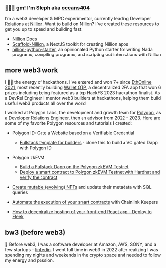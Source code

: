 ### 👩🏻‍💻 gm! I'm Steph aka [oceans404](https://twitter.com/0ceans404)

I’m a web3 developer & MPC experimentor, currently leading Developer Relations at [Nillion](https://twitter.com/nillionnetwork). Want to build on Nillion? I've created these resources to get you up to speed and building fast:

- [Nillion Docs](https://github.com/NillionNetwork/nillion-docs) 
- [Scaffold-Nillion](https://github.com/NillionNetwork/scaffold-nillion), a NextJS toolkit for creating Nillion apps
- [nillion-python-starter](https://github.com/NillionNetwork/nillion-python-starter), an opinionated Python starter for writing Nada programs, compiling programs, and scripting out interactions with Nillion

## more web3 work

I 🫶🏼 the energy of hackathons. I've entered and won 7+ since [EthOnline 2021](https://youtu.be/xJiABLuD06g?t=1463), most recently building [Wallet OTP](https://github.com/oceans404/wallet-otp), a decentralized 2FA app that won 6 prizes including being featured as a top HackFS 2023 hackathon finalist. As a DevRel Engineer I mentor web3 builders at hackathons, helping them build useful web3 products all over the world

I worked at Polygon Labs, the development and growth team for [Polygon](https://beta.polygon.technology/), as a Developer Relations Engineer, then an advisor from 2022 - 2023. Here are some of my favorite Polygon resources and tutorials I created:
  -  Polygon ID: Gate a Website based on a Verifiable Credential 
     - [Fullstack template for builders](https://github.com/oceans404/fullstack-polygon-id-vc-gated-dapp) - clone this to build a VC gated Dapp with Polygon ID 
  - Polygon zkEVM  
     - [Build a Fullstack Dapp on the Polygon zkEVM Testnet](https://github.com/oceans404/fullstack-zkevm)
     - [Deploy a smart contract to Polygon zkEVM Testnet with Hardhat and verify the contract](https://github.com/oceans404/zkevm-hardhat-demo)

  -  [Create mutable (evolving) NFTs](https://github.com/oceans404/mutable-nfts-tableland-polygon) and update their metadata with SQL queries
  -  [Automate the execution of your smart contracts](https://github.com/oceans404/keepers-contracts) with Chainlink Keepers
  -  [How to decentralize hosting of your front-end React app - Deploy to Fleek](https://github.com/oceans404/fullstack-sockets-demo#deploy-your-frontend)

## bw3 (before web3)

👻 Before web3, I was a software developer at Amazon, AWS, SONY, and a few startups - [linkedin](https://www.linkedin.com/in/stephorpilla/). I went full time in web3 in 2022 after realizing I was spending my nights and weekends in the crypto space and needed to follow my energy and passion.
